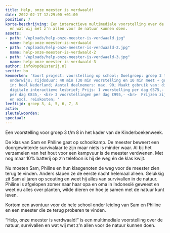 ```yaml
---
title: Help, onze meester is verdwaald!
date: 2022-02-17 12:29:00 +01:00
position: 7
korte-beschrijving: Een interactieve multimediale voorstelling over de natuur, survivallen
  en wat wij met z'n allen voor de natuur kunnen doen.
assets:
- path: "/uploads/help-onze-meester-is-verdwaald.jpg"
  name: help-onze-meester-is-verdwaald
- path: "/uploads/help-onze-meester-is-verdwaald-2.jpg"
  name: help-onze-meester-is-verdwaald-2
- path: "/uploads/help-onze-meester-is-verdwaald-3.jpg"
  name: help-onze-meester-is-verdwaald-3
author: info@opde1sterij.nl
sectie: bo
kenmerken: 'Soort project: voorstelling op school; Doelgroep: groep 3 t/m 8 ook speciaal
  onderwijs; Tijdsduur: 40 min (30 min voorstelling en 10 min meet + greet); Aangeboden
  in: heel Nederland; Aantal deelnemers: max. 90; Maakt gebruik van: digibord; Lesmateriaal:
  digitale interactieve lesbrief; Prijs: 1 voorstelling per dag €575,- <br> 2 voorstellingen
  per dag €835,- <br> 3 voorstellingen per dag €995,- <br>  Prijzen zijn excl. btw
  en excl. reiskosten; '
leeftijd: groep 3, 4, 5, 6, 7, 8
actie: 
sleutelwoorden: 
speciaal: 
---
```


Een voorstelling voor groep 3 t/m 8 in het kader van de Kinderboekenweek.

De klas van Sam en Philine gaat op schoolkamp. De meester beweert een doorgewinterde survivalaar te zijn maar niets is minder waar. Al bij het verzamelen van het hout voor een kampvuur is de meester verdwenen. Met nog maar 10% batterij op z’n telefoon is hij de weg én de klas kwijt. 

Nu moeten Sam, Philine en hun klasgenoten de weg voor de meester zien terug te vinden. Anders slapen ze de eerste nacht helemaal alleen. Gelukkig zit Sam al jaren op scouting en weet hij alles van survivallen in de natuur. Philine is afgelopen zomer naar haar opa en oma in Indonesië geweest en weet nu alles over planten, wilde dieren en hoe je samen met de natuur kunt leven.

Kortom een avontuur voor de hele school onder leiding van Sam en Philine en een meester die ze terug proberen te vinden.

“Help, onze meester is verdwaald!” is een multimediale voorstelling over de natuur, survivallen en wat wij met z'n allen voor de natuur kunnen doen.
